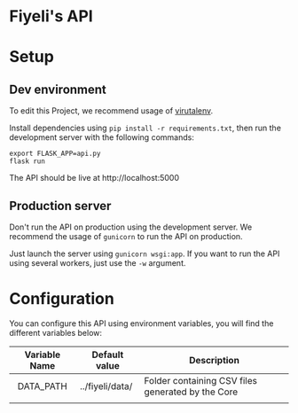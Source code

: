 # Fiyeli's API
# Setup
## Dev environment
To edit this Project, we recommend usage of [virutalenv](http://flask.pocoo.org/docs/1.0/installation/#virtual-environments).

Install dependencies using `pip install -r requirements.txt`, then run the development server with the following commands:
```
export FLASK_APP=api.py
flask run
```

The API should be live at http://localhost:5000

## Production server
Don't run the API on production using the development server.
We recommend the usage of `gunicorn` to run the API on production.

Just launch the server using `gunicorn wsgi:app`. If you want to run the API using several workers, just use the `-w` argument.
# Configuration
You can configure this API using environment variables, you will find the different variables below:

| Variable Name 	| Default value   	| Description                                       	|
|:-------------:	|-----------------	|---------------------------------------------------	|
| DATA_PATH     	| ../fiyeli/data/ 	| Folder containing CSV files generated by the Core 	|
|               	|                 	|                                                   	|